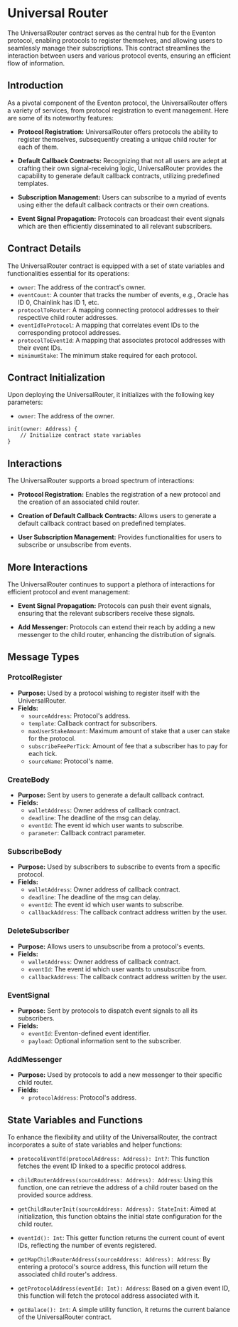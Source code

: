 # Universal Router

The UniversalRouter contract serves as the central hub for the Eventon protocol, enabling protocols to register themselves, and allowing users to seamlessly manage their subscriptions. This contract streamlines the interaction between users and various protocol events, ensuring an efficient flow of information.

## Introduction

As a pivotal component of the Eventon protocol, the UniversalRouter offers a variety of services, from protocol registration to event management. Here are some of its noteworthy features:

- **Protocol Registration:** UniversalRouter offers protocols the ability to register themselves, subsequently creating a unique child router for each of them.
- **Default Callback Contracts:** Recognizing that not all users are adept at crafting their own signal-receiving logic, UniversalRouter provides the capability to generate default callback contracts, utilizing predefined templates.

- **Subscription Management:** Users can subscribe to a myriad of events using either the default callback contracts or their own creations.

- **Event Signal Propagation:** Protocols can broadcast their event signals which are then efficiently disseminated to all relevant subscribers.

## Contract Details

The UniversalRouter contract is equipped with a set of state variables and functionalities essential for its operations:

- `owner`: The address of the contract's owner.
- `eventCount`: A counter that tracks the number of events, e.g., Oracle has ID 0, Chainlink has ID 1, etc.
- `protocolToRouter`: A mapping connecting protocol addresses to their respective child router addresses.
- `eventIdToProtocol`: A mapping that correlates event IDs to the corresponding protocol addresses.
- `protocolToEventId`: A mapping that associates protocol addresses with their event IDs.
- `minimumStake`: The minimum stake required for each protocol.

## Contract Initialization

Upon deploying the UniversalRouter, it initializes with the following key parameters:

- `owner`: The address of the owner.

```solidity
init(owner: Address) {
    // Initialize contract state variables
}
```

## Interactions

The UniversalRouter supports a broad spectrum of interactions:

- **Protocol Registration:** Enables the registration of a new protocol and the creation of an associated child router.
- **Creation of Default Callback Contracts:** Allows users to generate a default callback contract based on predefined templates.

- **User Subscription Management:** Provides functionalities for users to subscribe or unsubscribe from events.

## More Interactions

The UniversalRouter continues to support a plethora of interactions for efficient protocol and event management:

- **Event Signal Propagation:** Protocols can push their event signals, ensuring that the relevant subscribers receive these signals.

- **Add Messenger:** Protocols can extend their reach by adding a new messenger to the child router, enhancing the distribution of signals.

## Message Types

### ProtcolRegister

- **Purpose:** Used by a protocol wishing to register itself with the UniversalRouter.
- **Fields:**
  - `sourceAddress`: Protocol's address.
  - `template`: Callback contract for subscribers.
  - `maxUserStakeAmount`: Maximum amount of stake that a user can stake for the protocol.
  - `subscribeFeePerTick`: Amount of fee that a subscriber has to pay for each tick.
  - `sourceName`: Protocol's name.

### CreateBody

- **Purpose:** Sent by users to generate a default callback contract.
- **Fields:**
  - `walletAddress`: Owner address of callback contract.
  - `deadline`: The deadline of the msg can delay.
  - `eventId`: The event id which user wants to subscribe.
  - `parameter`: Callback contract parameter.

### SubscribeBody

- **Purpose:** Used by subscribers to subscribe to events from a specific protocol.
- **Fields:**
  - `walletAddress`: Owner address of callback contract.
  - `deadline`: The deadline of the msg can delay.
  - `eventId`: The event id which user wants to subscribe.
  - `callbackAddress`: The callback contract address written by the user.

### DeleteSubscriber

- **Purpose:** Allows users to unsubscribe from a protocol's events.
- **Fields:**
  - `walletAddress`: Owner address of callback contract.
  - `eventId`: The event id which user wants to unsubscribe from.
  - `callbackAddress`: The callback contract address written by the user.

### EventSignal

- **Purpose:** Sent by protocols to dispatch event signals to all its subscribers.
- **Fields:**
  - `eventId`: Eventon-defined event identifier.
  - `payload`: Optional information sent to the subscriber.

### AddMessenger

- **Purpose:** Used by protocols to add a new messenger to their specific child router.
- **Fields:**
  - `protocolAddress`: Protocol's address.

## State Variables and Functions

To enhance the flexibility and utility of the UniversalRouter, the contract incorporates a suite of state variables and helper functions:

- `protocolEventTd(protocolAddress: Address): Int?`: This function fetches the event ID linked to a specific protocol address.

- `childRouterAddress(sourceAddress: Address): Address`: Using this function, one can retrieve the address of a child router based on the provided source address.

- `getChildRouterInit(sourceAddress: Address): StateInit`: Aimed at initialization, this function obtains the initial state configuration for the child router.

- `eventId(): Int`: This getter function returns the current count of event IDs, reflecting the number of events registered.

- `getMapChildRouterAddress(sourceAddress: Address): Address`: By entering a protocol's source address, this function will return the associated child router's address.

- `getProtocolAddress(eventId: Int): Address`: Based on a given event ID, this function will fetch the protocol address associated with it.

- `getBalace(): Int`: A simple utility function, it returns the current balance of the UniversalRouter contract.
